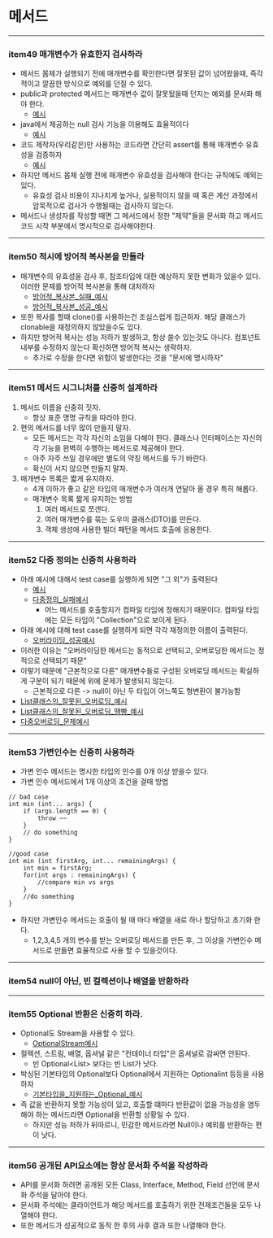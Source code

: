 # 메서드

---
### item49 매개변수가 유효한지 검사하라 
- 메서드 몸체가 실행되기 전에 매개변수를 확인한다면 잘못된 값이 넘어왔을때, 즉각적이고 깔끔한 방식으로 예외를 던질 수 있다.
- public과 protected 메서드는 매개변수 값이 잘못됬을때 던지는 예외를 문서화 해야 한다. 
  - [예시](https://github.com/jhsong2580/Reading/blob/master/effectivejava/src/main/java/domain/ch08/BigIntegerUtils.java)
- java에서 제공하는 null 검사 기능을 이용해도 효율적이다
  - [예시](https://github.com/jhsong2580/Reading/blob/master/effectivejava/src/main/java/domain/ch08/NullCheck.java)
- 코드 제작자(우리같은)만 사용하는 코드라면 간단히 assert를 통해 매개변수 유효성을 검증하자
  - [예시](https://github.com/jhsong2580/Reading/blob/master/effectivejava/src/main/java/domain/ch08/AssertCheck.java)
- 하지만 메서드 몸체 실행 전에 매개변수 유효성을 검사해야 한다는 규칙에도 예외는 있다. 
  - 유효성 검사 비용이 지나치게 높거나, 실용적이지 않을 때 혹은 계산 과정에서 암묵적으로 검사가 수행될때는 검사하지 않는다. 
- 메서드나 생성자를 작성할 때면 그 메서드에서 정한 "제약"들을 문서화 하고 메서드 코드 시작 부분에서 명시적으로 검사해야한다. 

---
### item50 적시에 방어적 복사본을 만들라
- 매개변수의 유효성을 검사 후, 참조타입에 대한 예상하지 못한 변화가 있을수 있다. 이러한 문제를 방어적 복사본을 통해 대처하자
  - [방어적_복사본_실패_예시](https://github.com/jhsong2580/Reading/blob/master/effectivejava/src/test/java/ch08/Example.java)
  - [방어적_복사본_성공_예시](https://github.com/jhsong2580/Reading/blob/master/effectivejava/src/test/java/ch08/Example.java)
- 또한 복사를 할때 clone()를 사용하는건 조심스럽게 접근하자. 해당 클래스가 clonable을 재정의하지 않았을수도 있다. 
- 하지만 방어적 복사는 성능 저하가 발생하고, 항상 쓸수 있는것도 아니다. 컴포넌트 내부를 수정하지 않는다 확신하면 방어적 복사는 생략하자. 
  - 추가로 수정을 한다면 위험이 발생한다는 것을 "문서에 명시하자"

---
### item51 메서드 시그니처를 신중히 설계하라
1. 메서드 이름을 신중히 짓자. 
   - 항상 표준 명명 규칙을 따라야 한다.
2. 편의 메서드를 너무 많이 만들지 말자. 
   - 모든 메서드는 각각 자신의 소임을 다해야 한다. 클래스나 인터페이스는 자신의 각 기능을 완벽히 수행하는 메서드로 제공해야 한다. 
   - 아주 자주 쓰일 경우에만 별도의 약칭 메서드를 두기 바란다. 
   - 확신이 서지 않으면 만들지 말자. 
3. 매개변수 목록은 짧게 유지하자. 
   - 4개 이하가 좋고 같은 타입의 매개변수가 여러개 연달아 올 경우 특히 해롭다.
   - 매개변수 목록 짧게 유지하는 방법
     1. 여러 메서드로 쪼갠다. 
     2. 여러 매개변수를 묶는 도우미 클래스(DTO)를 만든다. 
     3. 객체 생성에 사용한 빌더 패턴을 메서드 호출에 응용한다. 
---
### item52 다중 정의는 신중히 사용하라 
- 아래 예시에 대해서 test case를 실행하게 되면 "그 외"가 출력된다 
  - [예시](https://github.com/jhsong2580/Reading/blob/master/effectivejava/src/main/java/domain/ch08/item52/CollectionClassifier.java)
  - [다중정의_실패예시](https://github.com/jhsong2580/Reading/blob/master/effectivejava/src/test/java/ch08/Example.java)
    - 어느 메서드를 호출할지가 컴파일 타임에 정해지기 때문이다. 컴파일 타임에는 모든 타입이 "Collection"으로 보이게 된다. 
- 아래 예시에 대해 test case를 실행하게 되면 각각 재정의한 이름이 출력된다. 
  - [오버라이딩_성공예시](https://github.com/jhsong2580/Reading/blob/master/effectivejava/src/test/java/ch08/Example.java)
- 이러한 이유는 "오버라이딩한 메서드는 동적으로 선택되고, 오버로딩한 메서드는 정적으로 선택되기 때문"
- 이렇기 때문에 "근본적으로 다른" 매개변수들로 구성된 오버로딩 메서드는 확실하게 구분이 되기 때문에 위에 문제가 발생되지 않는다. 
  - 근본적으로 다른 -> null이 아닌 두 타입이 어느쪽도 형변환이 불가능함
- [List클래스의_잘못된_오버로딩_예시](https://github.com/jhsong2580/Reading/blob/master/effectivejava/src/test/java/ch08/Example.java)
- [List클래스의_잘못된_오버로딩_땜빵_예시](https://github.com/jhsong2580/Reading/blob/master/effectivejava/src/test/java/ch08/Example.java)
- [다중오버로딩_문제예시](https://github.com/jhsong2580/Reading/blob/master/effectivejava/src/test/java/ch08/Example.java)

---
### item53 가변인수는 신중히 사용하라 
- 가변 인수 메서드는 명시한 타입의 인수를 0개 이상 받을수 있다. 
- 가변 인수 메서드에서 1개 이상의 조건을 걸때 방법
```
// bad case 
int min (int... args) {
    if (args.length == 0) {
        throw ~~
    }
    // do something 
}   

//good case 
int min (int firstArg, int... remainingArgs) {
    int min = firstArg;
    for(int args : remainingArgs) {
        //compare min vs args 
    }
    //do something
}
```
- 하지만 가변인수 메서드는 호출이 될 때 마다 배열을 새로 하나 할당하고 초기화 한다. 
  - 1,2,3,4,5 개의 변수를 받는 오버로딩 메서드를 만든 후, 그 이상을 가변인수 메서드로 만들면 효율적으로 사용 할 수 있을것이다. 

---
### item54 null이 아닌, 빈 컬렉션이나 배열을 반환하라

---
### item55 Optional 반환은 신중히 하라. 
- Optional도 Stream을 사용할 수 있다. 
  - [OptionalStream예시](https://github.com/jhsong2580/Reading/blob/master/effectivejava/src/test/java/ch08/Example.java)
- 컬렉션, 스트림, 배열, 옵셔널 같은 "컨테이너 타입"은 옵셔널로 감싸면 안된다. 
  - 빈 Optional<List<T>> 보다는 빈 List<T>가 낫다. 
- 박싱된 기본타입의 Optional보다 Optional에서 지원하는 Optionalint 등등을 사용하자
  - [기본타입을_지원하는_Optional_예시](https://github.com/jhsong2580/Reading/blob/master/effectivejava/src/test/java/ch08/Example.java)
- 즉 값을 반환하지 못할 가능성이 있고, 호출할 떄마다 반환값이 없을 가능성을 염두해야 하는 메서드라면 Optional을 반환할 상황일 수 있다. 
  - 하지만 성능 저하가 뒤따르니, 민감한 메서드라면 Null이나 예외를 반환하는 편이 낫다.

---
### item56 공개된 API요소에는 항상 문서화 주석을 작성하라 
- API를 문서화 하려면 공개된 모든 Class, Interface, Method, Field 선언에 문서화 주석을 달아야 한다.
- 문서화 주석에는 클라이언트가 해당 메서드를 호출하기 위한 전제조건들을 모두 나열해야 한다. 
- 또한 메서드가 성공적으로 동작 한 후의 사후 결과 또한 나열해야 한다. 

